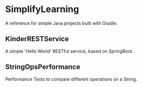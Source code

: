 # SimplifyLearning
A reference for simple Java projects built with Gradle.

## KinderRESTService
A simple 'Hello World' RESTful service, based on SpringBoot.

## StringOpsPerformance
Performance Tests to compare different operations on a String.

